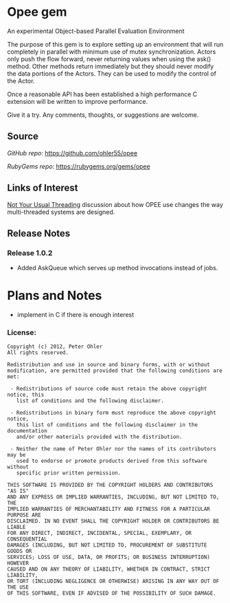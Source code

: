 # Opee gem
An experimental Object-based Parallel Evaluation Environment

The purpose of this gem is to explore setting up an environment that will run
completely in parallel with minimum use of mutex synchronization. Actors only
push the flow forward, never returning values when using the ask()
method. Other methods return immediately but they should never modify the data
portions of the Actors. They can be used to modify the control of the Actor.

Once a reasonable API has been established a high performance C extension will
be written to improve performance.

Give it a try. Any comments, thoughts, or suggestions are welcome.

## <a name="source">Source</a>

*GitHub* *repo*: https://github.com/ohler55/opee

*RubyGems* *repo*: https://rubygems.org/gems/opee

## <a name="links">Links of Interest</a>

[Not Your Usual Threading](http://www.ohler.com/dev/http://www.ohler.com/dev/not_your_usual_threading/not_your_usual_threading.html) discussion about how OPEE use changes the way multi-threaded systems are designed.

## <a name="release">Release Notes</a>

### Release 1.0.2

 - Added AskQueue which serves up method invocations instead of jobs.

# Plans and Notes

- implement in C if there is enough interest

### License:

    Copyright (c) 2012, Peter Ohler
    All rights reserved.
    
    Redistribution and use in source and binary forms, with or without
    modification, are permitted provided that the following conditions are met:
    
     - Redistributions of source code must retain the above copyright notice, this
       list of conditions and the following disclaimer.
    
     - Redistributions in binary form must reproduce the above copyright notice,
       this list of conditions and the following disclaimer in the documentation
       and/or other materials provided with the distribution.
    
     - Neither the name of Peter Ohler nor the names of its contributors may be
       used to endorse or promote products derived from this software without
       specific prior written permission.
    
    THIS SOFTWARE IS PROVIDED BY THE COPYRIGHT HOLDERS AND CONTRIBUTORS "AS IS"
    AND ANY EXPRESS OR IMPLIED WARRANTIES, INCLUDING, BUT NOT LIMITED TO, THE
    IMPLIED WARRANTIES OF MERCHANTABILITY AND FITNESS FOR A PARTICULAR PURPOSE ARE
    DISCLAIMED. IN NO EVENT SHALL THE COPYRIGHT HOLDER OR CONTRIBUTORS BE LIABLE
    FOR ANY DIRECT, INDIRECT, INCIDENTAL, SPECIAL, EXEMPLARY, OR CONSEQUENTIAL
    DAMAGES (INCLUDING, BUT NOT LIMITED TO, PROCUREMENT OF SUBSTITUTE GOODS OR
    SERVICES; LOSS OF USE, DATA, OR PROFITS; OR BUSINESS INTERRUPTION) HOWEVER
    CAUSED AND ON ANY THEORY OF LIABILITY, WHETHER IN CONTRACT, STRICT LIABILITY,
    OR TORT (INCLUDING NEGLIGENCE OR OTHERWISE) ARISING IN ANY WAY OUT OF THE USE
    OF THIS SOFTWARE, EVEN IF ADVISED OF THE POSSIBILITY OF SUCH DAMAGE.
